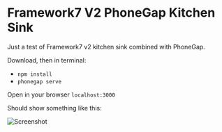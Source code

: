 # Framework7 V2 PhoneGap Kitchen Sink

Just a test of Framework7 v2 kitchen sink combined with PhoneGap.

Download, then in terminal:

- `npm install`
- `phonegap serve`

Open in your browser `localhost:3000`

Should show something like this:

![Screenshot](https://raw.githubusercontent.com/valnub/Framework7-v2-PhoneGap-Kitchen-Sink/master/f7-v2-pg-kitchen-sink-screenshot.jpg)
